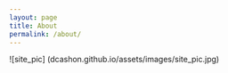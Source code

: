```yaml
---
layout: page
title: About
permalink: /about/
---
```


![site_pic] (dcashon.github.io/assets/images/site_pic.jpg)
